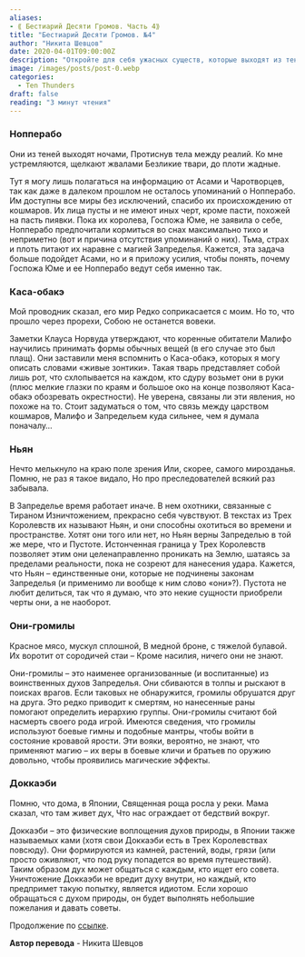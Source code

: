 ```yaml
---
aliases: 
- ⟪ Бестиарий Десяти Громов. Часть 4⟫
title: "Бестиарий Десяти Громов. №4"
author: "Никита Шевцов"
date: 2020-04-01T09:00:00Z
description: "Откройте для себя ужасных существ, которые выходят из тени ночью, питаясь плотью и магией. Нопперабо, безликий и безжалостный, бродит между реальностями и наслаждается мечтами. Узнайте больше о них глазами Асами и Чародеев в этой мрачной истории от Малифо."
image: /images/posts/post-0.webp
categories:
  - Ten Thunders
draft: false
reading: "3 минут чтения"
---
```


### Нопперабо

Они из теней выходят ночами,
Протиснув тела между реалий.
Ко мне устремляются, щелкают жвалами
Безликие твари, до плоти жадные.

Тут я могу лишь полагаться на информацию от Асами и Чаротворцев, так как даже в далеком прошлом не осталось упоминаний о Нопперабо. Им доступны все миры без исключений, спасибо их происхождению от кошмаров. Их лица пусты и не имеют иных черт, кроме пасти, похожей на пасть пиявки. Пока их королева, Госпожа Юме, не заявила о себе, Нопперабо предпочитали кормиться во снах максимально тихо и неприметно (вот и причина отсутствия упоминаний о них). Тьма, страх и плоть питают их наравне с магией Запределья. Кажется, эта задача больше подойдет Асами, но и я приложу усилия, чтобы понять, почему Госпожа Юме и ее Нопперабо ведут себя именно так.

### Каса-обакэ

Мой проводник сказал, его мир
Редко соприкасается с моим.
Но то, что прошло через прорехи,
Собою не останется вовеки.

Заметки Клауса Норвуда утверждают, что коренные обитатели Малифо научились принимать формы обычных вещей (в его случае это был плащ). Они заставили меня вспомнить о Каса-обакэ, которых я могу описать словами «живые зонтики». Такая тварь представляет собой лишь рот, что схлопывается на каждом, кто сдуру возьмет они в руки (плюс мелкие глазки по краям и большое око на конце позволяют Каса-обакэ обозревать окрестности). Не уверена, связаны ли эти явления, но похоже на то. Стоит задуматься о том, что связь между царством кошмаров, Малифо и Запредельем куда сильнее, чем я думала поначалу…

### Ньян

Нечто мелькнуло на краю поле зрения
Или, скорее, самого мирозданья.
Помню, не раз я такое видало,
Но про преследователей всякий раз забывала.

В Запределье время работает иначе. В нем охотники, связанные с Тираном Изничтожением, прекрасно себя чувствуют. В текстах из Трех Королевств их называют Ньян, и они способны охотиться во времени и пространстве. Хотят они того или нет, но Ньян верны Запределью в той же мере, что и Пустоте. Истонченная граница у Трех Королевств позволяет этим они целенаправленно проникать на Землю, шатаясь за пределами реальности, пока не созреют для нанесения удара. Кажется, что Ньян – единственные они, которые не подчинены законам Запределья (и применимо ли вообще к ним слово «они»?). Пустота не любит делиться, так что я думаю, что это некие сущности приобрели черты они, а не наоборот.

### Они-громилы

Красное мясо, мускул сплошной,
В медной броне, с тяжелой булавой.
Их воротит от сородичей стаи –
Кроме насилия, ничего они не знают.

Они-громилы – это наименее организованные (и воспитанные) из воинственных духов Запределья. Они сбиваются в толпы и рыскают в поисках врагов. Если таковых не обнаружится, громилы обрушатся друг на друга. Это редко приводит к смертям, но нанесенные раны помогают определить иерархию группы. Они-громилы считают бой насмерть своего рода игрой. Имеются сведения, что громилы используют боевые гимны и подобные мантры, чтобы войти в состояние кровавой ярости. Эти вояки, вероятно, не знают, что применяют магию – их веры в боевые кличи и братьев по оружию довольно, чтобы проявились магические эффекты.

### Доккаэби

Помню, что дома, в Японии,
Священная роща росла у реки.
Мама сказал, что там живет дух,
Что нас ограждает от бедствий вокруг.

Доккаэби – это физические воплощения духов природы, в Японии также называемых ками (хотя свои Доккаэби есть в Трех Королевствах повсюду). Они формируются из камней, растений, воды, грязи (или просто оживляют, что под руку попадется во время путешествий). Таким образом дух может общаться с каждым, кто ищет его совета. Уничтожение Доккаэби не вредит духу внутри, но каждый, кто предпримет такую попытку, является идиотом. Если хорошо обращаться с духом природы, он будет выполнять небольшие пожелания и давать советы.


Продолжение по [ссылке](http://malifaux.vercel.app/posts/post-126).


**Автор перевода** - Никита Шевцов

